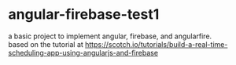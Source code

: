 # angular-firebase-test1

a basic project to implement angular, firebase, and angularfire.  
based on the tutorial at https://scotch.io/tutorials/build-a-real-time-scheduling-app-using-angularjs-and-firebase
